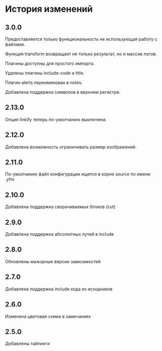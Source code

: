 # История изменений

## 3.0.0

Предоставляется только функциональность не использующая работу с файлами.

Функция transform возвращает не только результат, но и массив логов.

Плагины доступны для простого импорта.

Удалены плагины include-code и title.

Плагин alerts переименован в notes.

Добавлена поддержка символов в верхнем регистре.

## 2.13.0

Опция linkify теперь по-умолчанию выключена.

## 2.12.0

Добавлена возможность ограничивать размер изображений.

## 2.11.0

По-умолчанию файл конфигурации ищется в корне source по имени .yfm

## 2.10.0

Добавлена поддержка сворачиваемых блоков (cut)

## 2.9.0

Добавлена поддержка абсолютных путей в include

## 2.8.0

Обновлены мажорные версии зависимостей

## 2.7.0

Добавлена поддержка include кода из исходников

## 2.6.0

Изменена цветовая схема в замечаниях

## 2.5.0

Добавлены тайпинги
